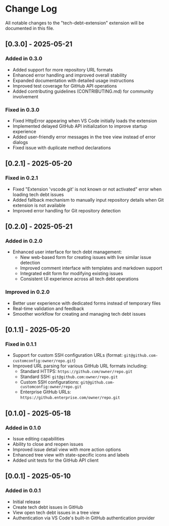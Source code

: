 # Change Log

All notable changes to the "tech-debt-extension" extension will be documented in this file.

## [0.3.0] - 2025-05-21

### Added in 0.3.0

- Added support for more repository URL formats
- Enhanced error handling and improved overall stability
- Expanded documentation with detailed usage instructions
- Improved test coverage for GitHub API operations
- Added contributing guidelines (CONTRIBUTING.md) for community involvement

### Fixed in 0.3.0

- Fixed HttpError appearing when VS Code initially loads the extension
- Implemented delayed GitHub API initialization to improve startup experience
- Added user-friendly error messages in the tree view instead of error dialogs
- Fixed issue with duplicate method declarations

## [0.2.1] - 2025-05-20

### Fixed in 0.2.1

- Fixed "Extension 'vscode.git' is not known or not activated" error when loading tech debt issues
- Added fallback mechanism to manually input repository details when Git extension is not available
- Improved error handling for Git repository detection

## [0.2.0] - 2025-05-21

### Added in 0.2.0

- Enhanced user interface for tech debt management:
  - New web-based form for creating issues with live similar issue detection
  - Improved comment interface with templates and markdown support
  - Integrated edit form for modifying existing issues
  - Consistent UI experience across all tech debt operations

### Improved in 0.2.0

- Better user experience with dedicated forms instead of temporary files
- Real-time validation and feedback
- Smoother workflow for creating and managing tech debt issues

## [0.1.1] - 2025-05-20

### Fixed in 0.1.1

- Support for custom SSH configuration URLs (format: `git@github.com-customconfig:owner/repo.git`)
- Improved URL parsing for various GitHub URL formats including:
  - Standard HTTPS: `https://github.com/owner/repo.git`
  - Standard SSH: `git@github.com:owner/repo.git`
  - Custom SSH configurations: `git@github.com-customconfig:owner/repo.git`
  - Enterprise GitHub URLs: `https://github.enterprise.com/owner/repo.git`

## [0.1.0] - 2025-05-18

### Added in 0.1.0

- Issue editing capabilities
- Ability to close and reopen issues
- Improved issue detail view with more action options
- Enhanced tree view with state-specific icons and labels
- Added unit tests for the GitHub API client

## [0.0.1] - 2025-05-10

### Added in 0.0.1

- Initial release
- Create tech debt issues in GitHub
- View open tech debt issues in a tree view
- Authentication via VS Code's built-in GitHub authentication provider
